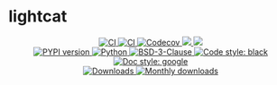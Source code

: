# lightcat

<p align="center">
    <a href="https://github.com/durandtibo/lightcat/actions">
        <img alt="CI" src="https://github.com/durandtibo/lightcat/workflows/CI/badge.svg?event=push&branch=main">
    </a>
    <a href="https://durandtibo.github.io/lightcat/">
        <img alt="CI" src="https://github.com/durandtibo/lightcat/workflows/Documentation/badge.svg?event=push&branch=main">
    </a>
    <a href="https://codecov.io/gh/durandtibo/lightcat">
        <img alt="Codecov" src="https://codecov.io/gh/durandtibo/lightcat/branch/main/graph/badge.svg">
    </a>
    <a href="https://codeclimate.com/github/durandtibo/lightcat/maintainability">
        <img src="https://api.codeclimate.com/v1/badges/f34166e49e4f024c38ce/maintainability" />
    </a>
    <a href="https://codeclimate.com/github/durandtibo/lightcat/test_coverage">
        <img src="https://api.codeclimate.com/v1/badges/f34166e49e4f024c38ce/test_coverage" />
    </a>
    <br/>
    <a href="https://pypi.org/project/lightcat/">
        <img alt="PYPI version" src="https://img.shields.io/pypi/v/lightcat">
    </a>
    <a href="https://pypi.org/project/lightcat/">
        <img alt="Python" src="https://img.shields.io/pypi/pyversions/lightcat.svg">
    </a>
    <a href="https://opensource.org/licenses/BSD-3-Clause">
        <img alt="BSD-3-Clause" src="https://img.shields.io/pypi/l/lightcat">
    </a>
    <a href="https://github.com/psf/black">
        <img  alt="Code style: black" src="https://img.shields.io/badge/code%20style-black-000000.svg">
    </a>
    <a href="https://google.github.io/styleguide/pyguide.html#s3.8-comments-and-docstrings">
        <img  alt="Doc style: google" src="https://img.shields.io/badge/%20style-google-3666d6.svg">
    </a>
    <br/>
    <a href="https://pepy.tech/project/lightcat">
        <img  alt="Downloads" src="https://static.pepy.tech/badge/lightcat">
    </a>
    <a href="https://pepy.tech/project/lightcat">
        <img  alt="Monthly downloads" src="https://static.pepy.tech/badge/lightcat/month">
    </a>
    <br/>
</p>
